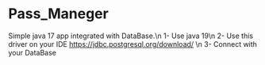 # Pass_Maneger
Simple java 17 app integrated with DataBase.\n
1- Use java 19\n
2- Use this driver on your IDE https://jdbc.postgresql.org/download/ \n
3- Connect with your DataBase
